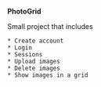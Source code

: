 **PhotoGrid**

Small project that includes
    
    * Create account
    * Login
    * Sessions
    * Upload images
    * Delete images
    * Show images in a grid

